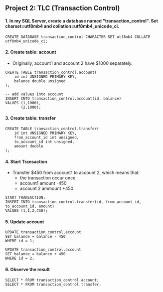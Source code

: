 ## Project 2: TLC (Transaction Control)
#### 1. In my SQL Server, create a database named "transaction_control". Set charset=utf8mb4 and collation=utf8mb4_unicode_ci.
```
CREATE DATABASE transaction_control CHARACTER SET utf8mb4 COLLATE utf8mb4_unicode_ci;
```

#### 2. Create table: account

- Originally, account1 and account 2 have $1000 separately.

```
CREATE TABLE transaction_control.account(
    id int UNSIGNED PRIMARY KEY,
    balance double unsigned
);

-- add values into account
INSERT INTO transaction_control.account(id, balance)
VALUES (1,1000),
       (2,1000);
```

#### 3. Create table: transfer

```
CREATE TABLE transaction_control.transfer(
    id int UNSIGNED PRIMARY KEY,
    from_account_id int unsigned,
    to_account_id int unsigned,
    amount double
); 
```
#### 4. Start Transaction
- Transfer $450 from acocunt1 to account 2, which means that:
    - the transaction occur once
    - account1 amount -450
    - account 2 ammount +450

```
START TRANSACTION; 
INSERT INTO transaction_control.transfer(id, from_account_id, to_account_id, amount)
VALUES (1,1,2,450);
```
#### 5. Update account

```
UPDATE transaction_control.account
SET balance = balance - 450
WHERE id = 1;

UPDATE transaction_control.account
SET balance = balance + 450
WHERE id = 2;
```
#### 6. Observe the result

```
SELECT * FROM transaction_control.account;
SELECT * FROM transaction_control.transfer;
```






```

